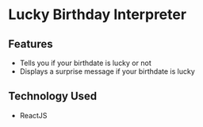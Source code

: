 # Lucky Birthday Interpreter

## Features
- Tells you if your birthdate is lucky or not
- Displays a surprise message if your birthdate is lucky

## Technology Used
- ReactJS
